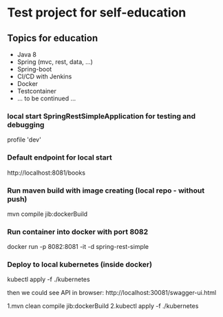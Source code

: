 # Test project for self-education
  
## Topics for education    
  
  - Java 8
  - Spring (mvc, rest, data, ...)
  - Spring-boot
  - CI/CD with Jenkins
  - Docker
  - Testcontainer
  - ... to be continued ...

### local start SpringRestSimpleApplication for testing and debugging
profile 'dev'

### Default endpoint for local start
http://localhost:8081/books

### Run maven build with image creating (local repo - without push)
mvn compile jib:dockerBuild

### Run container into docker with port 8082
docker run -p 8082:8081 -it -d spring-rest-simple

### Deploy to local kubernetes (inside docker)
kubectl apply -f ./kubernetes

then we could see API in browser: http://localhost:30081/swagger-ui.html

1.mvn clean compile jib:dockerBuild
2.kubectl apply -f ./kubernetes